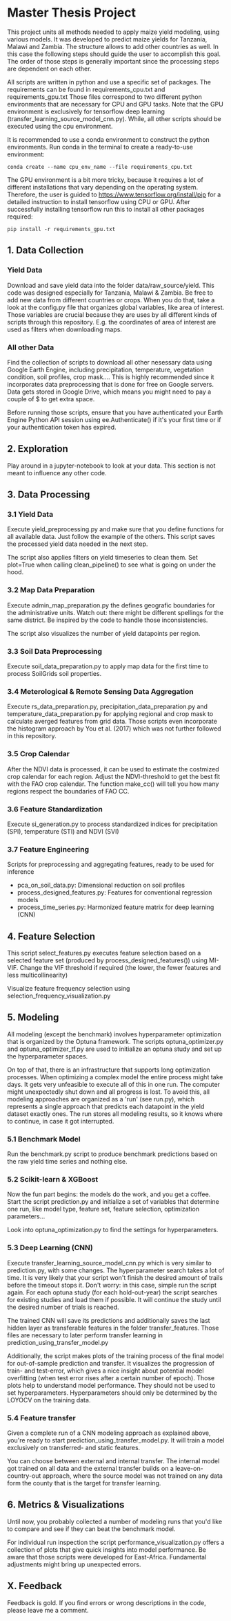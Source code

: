 # Master Thesis Project
This project units all methods needed to apply maize yield modeling, using various models. It was developed to predict maize yields for Tanzania, Malawi and Zambia.
The structure allows to add other countries as well. In this case the following steps should guide the user to accomplish this goal.
The order of those steps is generally important since the processing steps are dependent on each  other.

All scripts are written in python and use a specific set of packages. The requirements can be found in requirements_cpu.txt and requirements_gpu.txt
Those files correspond to two different python environments that are necessary for CPU and GPU tasks.
Note that the GPU environment is exclusively for tensorflow deep learning (transfer_learning_source_model_cnn.py). 
While, all other scripts should be executed using the cpu environment.

It is recommended to use a conda environment to construct the python environments. 
Run conda in the terminal to create a ready-to-use environment:

    conda create --name cpu_env_name --file requirements_cpu.txt
The GPU environment is a bit more tricky, because it requires a lot of different installations that vary depending on the operating system.
Therefore, the user is guided to https://www.tensorflow.org/install/pip for a detailed instruction to install tensorflow using CPU or GPU. 
After successfully installing tensorflow run this to install all other packages required:
    
    pip install -r requirements_gpu.txt

## 1. Data Collection
### Yield Data
Download and save yield data into the folder data/raw_source/yield. This code was designed especially for Tanzania, Malawi & Zambia.
Be free to add new data from different countries or crops. When you do that, take a look at the config.py file that organizes global variables, like area of interest.
Those variables are crucial because they are uses by all different kinds of scripts through this repository.
E.g. the coordinates of area of interest are used as filters when downloading maps. 
### All other Data
Find the collection of scripts to download all other nesessary data using Google Earth Engine, including precipitation, temperature, vegetation condition, soil profiles, crop mask.... 
This is highly recommended since it incorporates data preprocessing that is done for free on Google servers. 
Data gets stored in Google Drive, which means you might need to pay a couple of $ to get extra space.

Before running those scripts, ensure that you have authenticated your Earth Engine Python API session using 
ee.Authenticate() if it's your first time or if your authentication token has expired.

## 2. Exploration
Play around in a jupyter-notebook to look at your data. This section is not meant to influence any other code.

## 3. Data Processing
### 3.1 Yield Data
Execute yield_preprocessing.py and make sure that you define functions for all available data. 
Just follow the example of the others. This script saves the processed yield data needed in the next step.

The script also applies filters on yield timeseries to clean them. Set plot=True when calling clean_pipeline() to see
what is going on under the hood. 

### 3.2 Map Data Preparation
Execute admin_map_preparation.py the defines geografic boundaries for the administrative units. Watch out: there might be 
different spellings for the same district. Be inspired by the code to handle those inconsistencies. 

The script also visualizes the number of yield datapoints per region.

### 3.3 Soil Data Preprocessing
Execute soil_data_preparation.py to apply map data for the first time to process SoilGrids soil properties.

### 3.4 Meterological & Remote Sensing Data Aggregation
Execute rs_data_preparation.py, precipitation_data_preparation.py and temperature_data_preparation.py for applying regional and crop mask to 
calculate averged features from grid data.
Those scripts even incorporate the histogram approach by You et al. (2017) which was not further followed in this repository.

### 3.5 Crop Calendar
After the NDVI data is processed, it can be used to estimate the costmized crop calendar for each region. 
Adjust the NDVI-threshold to get the best fit with the FAO crop calendar. 
The function make_cc() will tell you how many regions respect the boundaries of FAO CC.

### 3.6 Feature Standardization 
Execute si_generation.py to process standardized indices for precipitation (SPI), temperature (STI) and NDVI (SVI)

### 3.7 Feature Engineering 
Scripts for preprocessing and aggregating features, ready to be used for inference 
- pca_on_soil_data.py: Dimensional reduction on soil profiles
- process_designed_features.py: Features for conventional regression models 
- process_time_series.py: Harmonized feature matrix for deep learning (CNN)

## 4. Feature Selection
This script select_features.py executes feature selection based on a selected feature set (produced by process_designed_features()) using MI-VIF.
Change the VIF threshold if required (the lower, the fewer features and less multicollinearity)

Visualize feature frequency selection using selection_frequency_visualization.py

## 5. Modeling
All modeling (except the benchmark) involves hyperparameter optimization that is 
organized by the Optuna framework. The scripts optuna_optimizer.py and optuna_optimizer_tf.py 
are used to initialize an optuna study and set up the hyperparameter spaces. 

On top of that, there is an infrastructure that supports long optimization processes.
When optimizing a complex model the entire process might take days. It gets very unfeasible
to execute all of this in one run. The computer might unexpectedly shut down and all progress is lost.
To avoid this, all modeling approaches are organized as a 'run' (see run.py), which represents
a single approach that predicts each datapoint in the yield dataset exactly ones. 
The run stores all modeling results, so it knows where to continue, in case it got interrupted.

### 5.1 Benchmark Model
Run the benchmark.py script to produce benchmark predictions based on the raw
yield time series and nothing else. 
### 5.2 Scikit-learn & XGBoost
Now the fun part begins: the models do the work, and you get a coffee.
Start the script prediction.py and initialize a set of variables that determine
one run, like model type, feature set, feature selection, optimization parameters...

Look into optuna_optimization.py to find the settings for hyperparameters.

### 5.3 Deep Learning (CNN)
Execute transfer_learning_source_model_cnn.py which is very similar to prediction.py, with some changes.
The hyperparameter search takes a lot of time. 
It is very likely that your script won't finish the desired amount of trails before the timeout stops it. 
Don't worry: in this case, simple run the script again. For each optuna study (for each hold-out-year) the script searches for existing 
studies and load them if possible. It will continue the study until the desired number of trials is reached. 

The trained CNN will save its predictions and additionally saves the last hidden layer as transferable features in the folder transfer_features.
Those files are necessary to later perform transfer learning in prediction_using_transfer_model.py

Additionally, the script makes plots of the training process of the final model for out-of-sample prediction and transfer.
It visualizes the progression of train- and test-error, which gives a nice insight about potential model overfitting (when test error rises after a certain number of epoch).
Those plots help to understand model performance. They should not be used to set hyperparameters. Hyperparameters should only be determined by the LOYOCV on the training data.

### 5.4 Feature transfer
Given a complete run of a CNN modeling approach as explained above, you're ready to start prediction_using_transfer_model.py.
It will train a model exclusively on transferred- and static features.

You can choose between external and internal transfer. The internal model got trained on all data and the external transfer builds on a leave-on-country-out approach, where the source model was not trained on any data form the county that is the target for transfer learning.

## 6. Metrics & Visualizations
Until now, you probably collected a number of modeling runs that you'd like to compare and see if they can beat the benchmark model.

For individual run inspection the script performance_visualization.py offers a collection of plots that give quick insights into model performance.
Be aware that those scripts were developed for East-Africa. Fundamental adjustments might bring up unexpected errors. 

## X. Feedback
Feedback is gold. If you find errors or wrong descriptions in the code, please leave me a comment. 